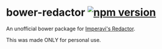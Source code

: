 bower-redactor [![npm version](https://badge.fury.io/js/bower-redactor.svg)](http://badge.fury.io/js/bower-redactor)
==============

An unofficial bower package for [Imperavi's Redactor](http://imperavi.com/redactor/).

This was made ONLY for personal use.

